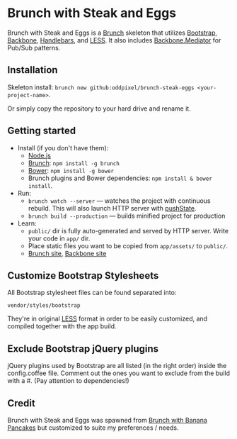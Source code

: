 # Brunch with Steak and Eggs

Brunch with Steak and Eggs is a [Brunch](http://brunch.io/) skeleton that utilizes [Bootstrap](http://getbootstrap.com/), [Backbone](http://backbonejs.org/), [Handlebars](http://handlebarsjs.com/), and [LESS](http://lesscss.org/). It also includes [Backbone.Mediator](https://github.com/chalbert/Backbone-Mediator) for Pub/Sub patterns.

## Installation
Skeleton install: `brunch new github:oddpixel/brunch-steak-eggs <your-project-name>`.

Or simply copy the repository to your hard drive and rename it.

## Getting started

* Install (if you don't have them):
    * [Node.js](http://nodejs.org)
    * [Brunch](http://brunch.io): `npm install -g brunch`
    * [Bower](http://bower.io): `npm install -g bower`
    * Brunch plugins and Bower dependencies: `npm install & bower install`.
* Run:
    * `brunch watch --server` — watches the project with continuous rebuild. This will also launch HTTP server with [pushState](https://developer.mozilla.org/en-US/docs/Web/Guide/API/DOM/Manipulating_the_browser_history).
    * `brunch build --production` — builds minified project for production
* Learn:
    * `public/` dir is fully auto-generated and served by HTTP server.  Write your code in `app/` dir.
    * Place static files you want to be copied from `app/assets/` to `public/`.
    * [Brunch site](http://brunch.io), [Backbone site](http://backbonejs.org/)

## Customize Bootstrap Stylesheets

All Bootstrap stylesheet files can be found separated into:

	vendor/styles/bootstrap
		
They're in original [LESS](http://lesscss.org/) format in order to be easily customized, and compiled together with the app build.

## Exclude Bootstrap jQuery plugins

jQuery plugins used by Bootstrap are all listed (in the right order) inside the config.coffee file. Comment out the ones you want to exclude from the build with a #. (Pay attention to dependencies!)

## Credit
Brunch with Steak and Eggs was spawned from [Brunch with Banana Pancakes](https://github.com/Anaphase/brunch-banana-pancakes) but customized to suite my preferences / needs.
